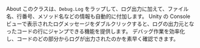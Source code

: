 About
このクラスは、`Debug.Log` をラップして、ログ出力に加えて、ファイル名、行番号、メソッド名などの情報も自動的に付加します。
Unity の Console ビューで表示されたログメッセージをダブルクリックすると、ログの出力元となったコードの行にジャンプできる機能を提供します。
デバッグ作業を効率化し、コードのどの部分からログが出力されたのかを素早く確認できます。

